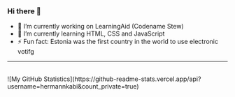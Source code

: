 ### Hi there 👋


- 🔭 I’m currently working on LearningAid (Codename Stew)
- 🌱 I’m currently learning HTML, CSS and JavaScript
- ⚡ Fun fact: Estonia was the first country in the world to use electronic votifg

---
<br />
![My GitHub Statistics](https://github-readme-stats.vercel.app/api?username=hermannkabi&count_private=true)
